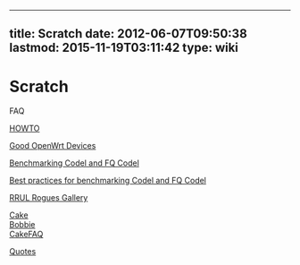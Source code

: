 
---
title: Scratch
date: 2012-06-07T09:50:38
lastmod: 2015-11-19T03:11:42
type: wiki
---
Scratch
=======

<link>FAQ</link>

[HOWTO](HOWTO.md)

[Good OpenWrt Devices](Good_OpenWrt_Devices.md)

[Benchmarking Codel and FQ Codel](Benchmarking_Codel_and_FQ_Codel.md)

[Best practices for benchmarking Codel and FQ Codel](Best_practices_for_benchmarking_Codel_and_FQ_Codel.md)

[RRUL Rogues Gallery](RRUL_Rogues_Gallery.md)

[Cake](Cake.md)\
[Bobbie](Bobbie.md)\
[CakeFAQ](CakeFAQ.md)

[Quotes](Quotes.md)
